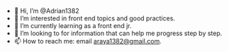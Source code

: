 - 👋 Hi, I’m @Adrian1382
- 👀 I’m interested in front end topics and good practices.
- 🌱 I’m currently learning as a front end jr.
- 💞️ I’m looking to for information that can help me progress step by step.
- 📫 How to reach me: email araya1382@gmail.com.

<!---
Adrian1382/Adrian1382 is a ✨ special ✨ repository because its `README.md` (this file) appears on your GitHub profile.
You can click the Preview link to take a look at your changes.
--->
